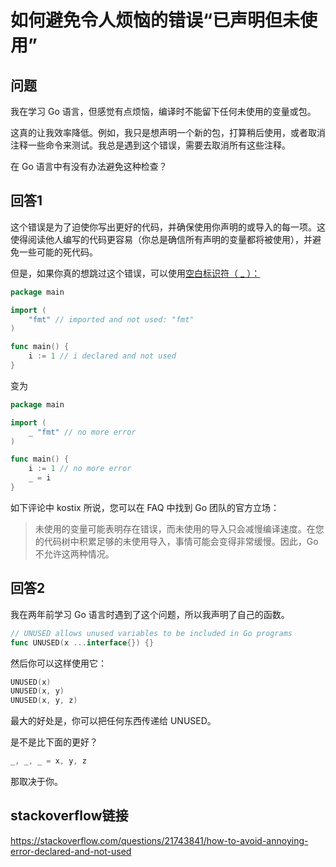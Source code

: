 # 如何避免令人烦恼的错误“已声明但未使用”

## 问题

我在学习 Go 语言，但感觉有点烦恼，编译时不能留下任何未使用的变量或包。

这真的让我效率降低。例如，我只是想声明一个新的包，打算稍后使用，或者取消注释一些命令来测试。我总是遇到这个错误，需要去取消所有这些注释。

在 Go 语言中有没有办法避免这种检查？

## 回答1

这个错误是为了迫使你写出更好的代码，并确保使用你声明的或导入的每一项。这使得阅读他人编写的代码更容易（你总是确信所有声明的变量都将被使用），并避免一些可能的死代码。

但是，如果你真的想跳过这个错误，可以使用[空白标识符（ _ ）：](http://golang.org/doc/effective_go.html#blank)


```go
package main

import (
    "fmt" // imported and not used: "fmt"
)

func main() {
    i := 1 // i declared and not used
}
```

变为

```go
package main

import (
    _ "fmt" // no more error
)

func main() {
    i := 1 // no more error
    _ = i
}
```


如下评论中 kostix 所说，您可以在 FAQ 中找到 Go 团队的官方立场：

> 未使用的变量可能表明存在错误，而未使用的导入只会减慢编译速度。在您的代码树中积累足够的未使用导入，事情可能会变得非常缓慢。因此，Go 不允许这两种情况。

## 回答2


我在两年前学习 Go 语言时遇到了这个问题，所以我声明了自己的函数。

```go
// UNUSED allows unused variables to be included in Go programs
func UNUSED(x ...interface{}) {}
```

然后你可以这样使用它：

```go
UNUSED(x)
UNUSED(x, y)
UNUSED(x, y, z)
```

最大的好处是，你可以把任何东西传递给 UNUSED。

是不是比下面的更好？

```go
_, _, _ = x, y, z
```

那取决于你。

## stackoverflow链接

https://stackoverflow.com/questions/21743841/how-to-avoid-annoying-error-declared-and-not-used
